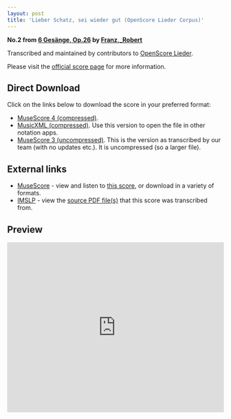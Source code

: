 ```yaml
---
layout: post
title: 'Lieber Schatz, sei wieder gut (OpenScore Lieder Corpus)'
---
```


__No.2 from [6 Gesänge, Op.26](https://fourscoreandmore.org/openscore/lieder/Franz,_Robert/6_Ges%C3%A4nge,_Op.26/) by [Franz,_Robert](https://fourscoreandmore.org/openscore/lieder/Franz,_Robert)__

Transcribed and maintained by contributors to [OpenScore Lieder].

Please visit the [official score page] for more information.

[official score page]: https://musescore.com/openscore-lieder-corpus/scores/4976646
[OpenScore Lieder]: https://musescore.com/openscore-lieder-corpus

## Direct Download

Click on the links below to download the score in your preferred format:
- [MuseScore 4 (compressed)](https://fourscoreandmore.org/openscore/lieder/Franz,_Robert/6_Ges%C3%A4nge,_Op.26/2_Lieber_Schatz,_sei_wieder_gut.mscz).
- [MusicXML (compressed)](https://fourscoreandmore.org/openscore/lieder/Franz,_Robert/6_Ges%C3%A4nge,_Op.26/2_Lieber_Schatz,_sei_wieder_gut.mxl). Use this version to open the file in other notation apps.
- [MuseScore 3 (uncompressed)](https://raw.githubusercontent.com/OpenScore/Lieder/refs/heads/main/scores/Franz,_Robert/6_Ges%C3%A4nge,_Op.26/2_Lieber_Schatz,_sei_wieder_gut/lc4976646.mscx). This is the version as transcribed by our team (with no updates etc.). It is uncompressed (so a larger file).

## External links

- [MuseScore] - view and listen to [this score][MuseScore], or download in a variety of formats.
- [IMSLP] - view the [source PDF file(s)][IMSLP] that this score was transcribed from.

[MuseScore]: https://musescore.com/score/4976646
[IMSLP]: https://imslp.org/wiki/Special:ReverseLookup/97775

## Preview

<iframe width="100%" height="394" src="https://musescore.com/openscore-lieder-corpus/scores/4976646/embed" frameborder="0" allowfullscreen allow="autoplay; fullscreen"></iframe>
